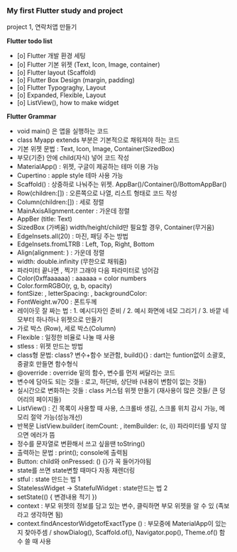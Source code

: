 
<h3><b> My first Flutter study and project </b> </h3>

project 1, 연락처앱 만들기

<b>Flutter todo list</b>

- [o] Flutter 개발 환경 세팅
- [o] Flutter 기본 위젯 (Text, Icon, Image, container)
- [o] Flutter layout (Scaffold)
- [o] Flutter Box Design (margin, padding)
- [o] Flutter Typograghy, Layout
- [o] Expanded, Flexible, Layout
- [o] ListView(), how to make widget



<b>Flutter Grammar</b>

- void main() 은 앱을 실행하는 코드
- class Myapp extends 부분은 기본적으로 채워져야 하는 코드
- 기본 위젯 문법 : Text, Icon, Image, Container(SizedBox)
- 부모(기준) 안에 child(자식) 넣어 코드 작성
- MaterialApp() : 위젯, 구글이 제공하는 테마 이용 가능
- Cupertino : apple style 테마 사용 가능
- Scaffold() : 상중하로 나눠주는 위젯. AppBar()/Container()/BottomAppBar()
- Row(children:[]) : 오른쪽으로 나열, 리스트 형태로 코드 작성
- Column(children:[]) : 세로 정렬
- MainAxisAlignment.center : 가운데 정렬
- AppBer (title: Text)
- SizedBox (가벼움) width/height/child만 필요할 경우, Container(무거움)
- EdgeInsets.all(20) : 마진, 패딩 주는 방법
- EdgeInsets.fromLTRB : Left, Top, Right, Bottom
- Align(alignment: ) : 가운데 정렬
- width: double.infinity (무한으로 채워줌)
- 파라미터 끝나면 , 찍기! 그래야 다음 파라미터로 넘어감
- Color(0xffaaaaaa) : aaaaaa = color numbers
- Color.formRGBO(r, g, b, opacity)
- fontSize: , letterSpacing: , backgroundColor: 
- FontWeight.w700 : 폰트두께
- 레이아웃 잘 짜는 법 : 1. 예시디자인 준비 / 2. 예시 화면에 네모 그리기 / 3. 바깥 네모부터 하나하나 위젯으로 만들기
- 가로 박스 (Row), 세로 박스(Column)
- Flexible : 일정한 비율로 나눌 때 사용
- stless : 위젯 만드는 방법
- class형 문법: class? 변수+함수 보관함, build(){} : dart는 funtion없이 소괄호, 중괄호 만들면 함수형식
- @override : override 밑의 함수, 변수를 먼저 써달라는 코드
- 변수에 담아도 되는 것들 : 로고, 하단바, 상단바 (내용이 변함이 없는 것들)
- 실시간으로 변화하는 것들 : class 커스텀 위젯 만들기 (재사용이 많은 것들/ 큰 덩어리의 페이지들)
- ListView() : 긴 목록이 사용할 때 사용, 스크롤바 생김, 스크롤 위치 감시 가능, 메모리 절약 가능(성능개선)
- 반복문 ListView.builder( itemCount: , itemBuilder: (c, i)) 파라미터를 넣지 않으면 에러가 뜸
- 정수를 문자열로 변환해서 쓰고 싶을땐 toString()
- 출력하는 문법 : print(); console에 출력됨
- Button: child와 onPressed: () {}가 꼭 들어가야됨
- state를 쓰면 state변할 때마다 자동 재렌더링
- stful : state 만드는 법 1
- StatelessWidget -> StatefulWidget : state만드는 법 2
- setState(() { 변경내용 적기 })
- context : 부모 위젯의 정보를 담고 있는 변수, 클릭하면 부모 위젯을 알 수 있 (족보라고 생각하면 됨)
- context.findAncestorWidgetofExactType<MaterialApp> () : 부모중에 MaterialApp이 있는지 찾아주셈 / showDialog(), Scaffold.of(), Navigator.pop(), Theme.of() 함수 쓸 때 사용